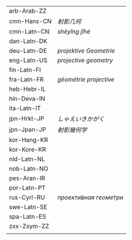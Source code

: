 | | |
|-|-|
| arb-Arab-ZZ |  |
| cmn-Hans-CN | _射影几何_ |
| cmn-Latn-CN | _shèyǐng jǐhé_ |
| dan-Latn-DK |  |
| deu-Latn-DE | _projektive Geometrie_ |
| eng-Latn-US | _projective geometry_ |
| fin-Latn-FI |  |
| fra-Latn-FR | _géométrie projective_ |
| heb-Hebr-IL |  |
| hin-Deva-IN |  |
| ita-Latn-IT |  |
| jpn-Hrkt-JP | _しゃえいきかがく_ |
| jpn-Jpan-JP | _射影幾何学_ |
| kor-Hang-KR |  |
| kor-Kore-KR |  |
| nld-Latn-NL |  |
| nob-Latn-NO |  |
| pes-Aran-IR |  |
| por-Latn-PT |  |
| rus-Cyrl-RU | _проекти́вная геоме́три_ |
| swe-Latn-SE |  |
| spa-Latn-ES |  |
| zxx-Zsym-ZZ |  |
|  |  |
